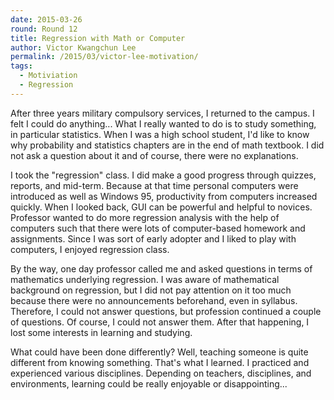 ```yaml
---
date: 2015-03-26
round: Round 12
title: Regression with Math or Computer
author: Victor Kwangchun Lee
permalink: /2015/03/victor-lee-motivation/
tags:
  - Motiviation
  - Regression
---
```


After three years military compulsory services, I returned to the campus. I felt I could do anything... What I really wanted to do is to study something, in particular statistics. When I was a high school student, I'd like to know why probability and statistics chapters are in the end of math textbook. I did not ask a question about it and of course, there were no explanations.

I took the "regression" class. I did make a good progress through quizzes, reports, and mid-term. Because at that time personal computers were introduced as well as Windows 95, productivity from computers increased quickly. When I looked back, GUI can be powerful and helpful to novices. Professor wanted to do more regression analysis with the help of computers such that there were lots of computer-based homework and assignments. Since I was sort of early adopter and I liked to play with computers, I enjoyed regression class.

By the way, one day professor called me and asked questions in terms of mathematics underlying regression. I was aware of mathematical background on regression, but I did not pay attention on it too much because there were no announcements beforehand, even in syllabus. Therefore, I could not answer questions, but profession continued a couple of questions. Of course, I could not answer them. After that happening, I lost some interests in learning and studying. 

What could have been done differently? Well, teaching someone is quite different from knowing something. That's what I learned. I practiced and experienced various disciplines. Depending on teachers, disciplines, and environments, learning could be really enjoyable or disappointing...
